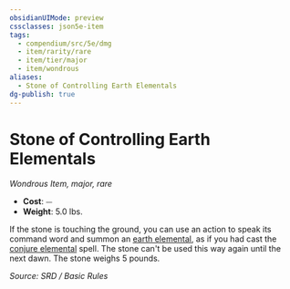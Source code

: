 ```yaml
---
obsidianUIMode: preview
cssclasses: json5e-item
tags:
  - compendium/src/5e/dmg
  - item/rarity/rare
  - item/tier/major
  - item/wondrous
aliases:
  - Stone of Controlling Earth Elementals
dg-publish: true
---
```

# Stone of Controlling Earth Elementals
*Wondrous Item, major, rare*  

- **Cost**: ⏤
- **Weight**: 5.0 lbs.

If the stone is touching the ground, you can use an action to speak its command word and summon an [earth elemental](compendium/bestiary/elemental/earth-elemental.md), as if you had cast the [conjure elemental](compendium/spells/conjure-elemental.md) spell. The stone can't be used this way again until the next dawn. The stone weighs 5 pounds.

*Source: SRD / Basic Rules*